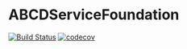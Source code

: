 # ABCDServiceFoundation
[![Build Status](https://travis-ci.org/aabbcc-double/ABCDServiceFoundation.svg?branch=master)](https://travis-ci.org/aabbcc-double/ABCDServiceFoundation)
[![codecov](https://codecov.io/gh/aabbcc-double/ABCDServiceFoundation/branch/master/graph/badge.svg)](https://codecov.io/gh/aabbcc-double/ABCDServiceFoundation)
